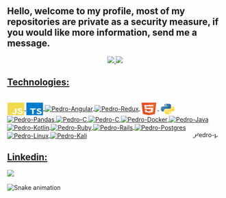 ## Hello, welcome to my profile, most of my repositories are private as a security measure, if you would like more information, send me a message.
<div align="center">
  <a href="https://github.com/pedrogabrielLima">
  <img height="180em" src="https://github-readme-stats.vercel.app/api?username=pedrogabrielLima&show_icons=true&theme=merko&include_all_commits=true&count_private=true&hide=stars"/>
  <img height="180em" src="https://github-readme-stats.vercel.app/api/top-langs/?username=pedrogabrielLima&layout=compact&langs_count=10&theme=merko"/>
</div>
  
  ## Technologies:
  
<div style="display: inline_block"><br>
  <img align="center" alt="Pedro-Js" height="30" width="40" src="https://raw.githubusercontent.com/devicons/devicon/master/icons/javascript/javascript-plain.svg">
  <img align="center" alt="Pedro-Ts" height="30" width="40" src="https://raw.githubusercontent.com/devicons/devicon/master/icons/typescript/typescript-plain.svg">
  <img align="center" alt="Pedro-Angular" height="30" width="40" src="https://cdn.jsdelivr.net/gh/devicons/devicon/icons/angularjs/angularjs-original.svg">
  <img align="center" alt="Pedro-Redux" height="30" width="40" src="https://img.shields.io/badge/Redux-593D88?style=for-the-badge&logo=redux&logoColor=white">
  <img align="center" alt="Pedro-HTML" height="30" width="40" src="https://raw.githubusercontent.com/devicons/devicon/master/icons/html5/html5-original.svg">
  <img align="center" alt="Pedro-Python" height="30" width="40" src="https://raw.githubusercontent.com/devicons/devicon/master/icons/python/python-original.svg">
  <img align="center" alt="Pedro-Pandas" height="30" width="40" src="https://cdn.jsdelivr.net/gh/devicons/devicon/icons/pandas/pandas-original.svg">
  <img align="center" alt="Pedro-C" height="30" width="40" src="https://cdn.jsdelivr.net/gh/devicons/devicon/icons/c/c-original.svg">
  <img align="center" alt="Pedro-C" height="30" width="40" src="https://cdn.jsdelivr.net/gh/devicons/devicon/icons/arduino/arduino-original.svg">
  <img align="center" alt="Pedro-Docker" height="30" width="40" src="https://cdn.jsdelivr.net/gh/devicons/devicon/icons/docker/docker-original.svg">
  <img align="center" alt="Pedro-Java" height="30" width="40" src="https://cdn.jsdelivr.net/gh/devicons/devicon/icons/java/java-original.svg">
  <img align="center" alt="Pedro-Kotlin" height="30" width="40" src="https://cdn.jsdelivr.net/gh/devicons/devicon/icons/kotlin/kotlin-original.svg">
  <img align="center" alt="Pedro-Ruby" height="30" width="40" src="https://cdn.jsdelivr.net/gh/devicons/devicon/icons/ruby/ruby-original.svg">
  <img align="center" alt="Pedro-Rails" height="30" width="40" src="https://cdn.jsdelivr.net/gh/devicons/devicon/icons/rails/rails-original-wordmark.svg">
  <img align="center" alt="Pedro-Postgres" height="30" width="40" src="https://cdn.jsdelivr.net/gh/devicons/devicon/icons/postgresql/postgresql-original.svg">
  <img align="center" alt="Pedro-Linux" height="30" width="40" src="https://cdn.jsdelivr.net/gh/devicons/devicon/icons/linux/linux-original.svg">
  <img align="center" alt="Pedro-Kali" height="30" width="40" src="https://img.icons8.com/color/48/000000/kali-linux.png">
  <img align="right" alt="Pedro-pic" height="150" style="border-radius:50px;" src="https://instagram.frec17-1.fna.fbcdn.net/v/t51.2885-15/e35/p320x320/28766800_204562733637001_2323487284621475840_n.jpg?_nc_ht=instagram.frec17-1.fna.fbcdn.net&_nc_cat=101&_nc_ohc=rnEoYqaIF0MAX-nmGFI&edm=ALQROFkBAAAA&ccb=7-4&ig_cache_key=MTc0MDk0MjcxNDgyNzMzMzMxMA%3D%3D.2-ccb7-4&oh=00_AT8FU359f2xeS4UfG5DQi127aG0LYdGAztBP0gmecar5NQ&oe=61FD80E5&_nc_sid=30a2ef?width=676&height=676">
</div>
 
## Linkedin:
 
<div> 
  <a href="https://www.linkedin.com/in/pedrog-lima/" target="_blank"><img src="https://img.shields.io/badge/-LinkedIn-%230077B5?style=for-the-badge&logo=linkedin&logoColor=white" target="_blank"></a> 
 
  ![Snake animation](https://github.com/pedrogabrielLima/pedrogabrielLima/blob/output/github-contribution-grid-snake.svg)
 
</div>
